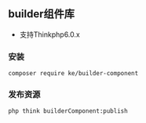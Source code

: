 ## builder组件库

* 支持Thinkphp6.0.x

### 安装

```
composer require ke/builder-component
```

### 发布资源

```
php think builderComponent:publish
```
